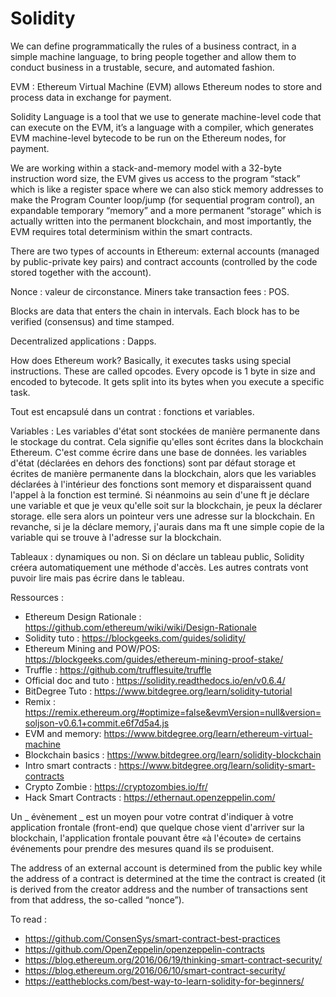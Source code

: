 # Solidity

We can define programmatically the rules of a business contract, in a simple machine language, to bring people together and allow them to conduct business in a trustable, secure, and automated fashion.

EVM : Ethereum Virtual Machine (EVM) allows Ethereum nodes to store and process data in exchange for payment.

Solidity Language is a tool that we use to generate machine-level code that can execute on the EVM, it’s a language with a compiler, which generates EVM machine-level bytecode to be run on the Ethereum nodes, for payment.

We are working within a stack-and-memory model with a 32-byte instruction word size, the EVM gives us access to the program “stack” which is like a register space where we can also stick memory addresses to make the Program Counter loop/jump (for sequential program control), an expandable temporary “memory” and a more permanent “storage” which is actually written into the permanent blockchain, and most importantly, the EVM requires total determinism within the smart contracts.


There are two types of accounts in Ethereum: external accounts (managed by public-private key pairs) and contract accounts (controlled by the code stored together with the account).

Nonce : valeur de circonstance.
Miners take transaction fees : POS.

Blocks are data that enters the chain in intervals. Each block has to be verified (consensus) and time stamped.

Decentralized applications : Dapps.

How does Ethereum work? Basically, it executes tasks using special instructions. These are called opcodes. Every opcode is 1 byte in size and encoded to bytecode. It gets split into its bytes when you execute a specific task.

Tout est encapsulé dans un contrat : fonctions et variables.

Variables : 
Les variables d'état sont stockées de manière permanente dans le stockage du contrat. Cela signifie qu'elles sont écrites dans la blockchain Ethereum. C'est comme écrire dans une base de données.
les variables d'état (déclarées en dehors des fonctions) sont par défaut storage et écrites de manière permanente dans la blockchain, alors que les variables déclarées à l'intérieur des fonctions sont memory et disparaissent quand l'appel à la fonction est terminé.
Si néanmoins au sein d'une ft je déclare une variable et que je veux qu'elle soit sur la blockchain, je peux la déclarer storage. elle sera alors un pointeur vers une adresse sur la blockchain. En revanche, si je la déclare memory, j'aurais dans ma ft une simple copie de la variable qui se trouve à l'adresse sur la blockchain. 

Tableaux : dynamiques ou non. Si on déclare un tableau public, Solidity créera automatiquement une méthode d'accès. Les autres contrats vont puvoir lire mais pas écrire dans le tableau.

Ressources :
- Ethereum Design Rationale : https://github.com/ethereum/wiki/wiki/Design-Rationale
- Solidity tuto : https://blockgeeks.com/guides/solidity/
- Ethereum Mining and POW/POS: https://blockgeeks.com/guides/ethereum-mining-proof-stake/
- Truffle : https://github.com/trufflesuite/truffle
- Official doc and tuto : https://solidity.readthedocs.io/en/v0.6.4/ 
- BitDegree Tuto : https://www.bitdegree.org/learn/solidity-tutorial
- Remix : https://remix.ethereum.org/#optimize=false&evmVersion=null&version=soljson-v0.6.1+commit.e6f7d5a4.js 
- EVM and memory: https://www.bitdegree.org/learn/ethereum-virtual-machine 
- Blockchain basics : https://www.bitdegree.org/learn/solidity-blockchain 
- Intro smart contracts : https://www.bitdegree.org/learn/solidity-smart-contracts 
- Crypto Zombie : https://cryptozombies.io/fr/ 
- Hack Smart Contracts : https://ethernaut.openzeppelin.com/ 

Un _ évènement _ est un moyen pour votre contrat d'indiquer à votre application frontale (front-end) que quelque chose vient d'arriver sur la blockchain, l'application frontale pouvant être «à l'écoute» de certains événements pour prendre des mesures quand ils se produisent.


The address of an external account is determined from the public key while the address of a contract is determined at the time the contract is created (it is derived from the creator address and the number of transactions sent from that address, the so-called “nonce”).



To read :
- https://github.com/ConsenSys/smart-contract-best-practices
- https://github.com/OpenZeppelin/openzeppelin-contracts
- https://blog.ethereum.org/2016/06/19/thinking-smart-contract-security/
- https://blog.ethereum.org/2016/06/10/smart-contract-security/
- https://eattheblocks.com/best-way-to-learn-solidity-for-beginners/